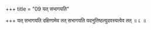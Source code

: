 +++
title = "09 यत् सभागयति"

+++
यत् सभागयति दक्षिणामेव तत् सभागयति यदनुतिष्ठत्युदवस्यत्वेव तत् ॥ ८ ॥